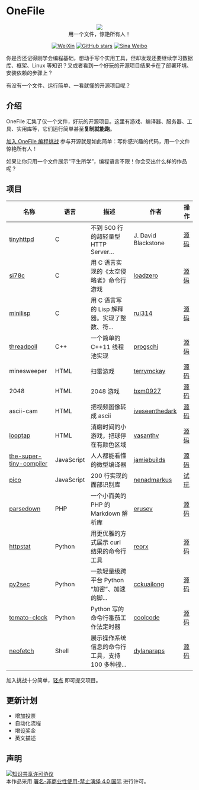 
# OneFile

<p align="center">
  <img src="https://cdn.jsdelivr.net/gh/521xueweihan/img_logo@main/logo/onefile.png"/>
  <br>用一个文件，惊艳所有人！
</p>

<p align="center">
  <a href="https://cdn.jsdelivr.net/gh/521xueweihan/img_logo@main/logo/weixin.png"><img src="https://img.shields.io/badge/Talk-%E5%BE%AE%E4%BF%A1%E7%BE%A4-brightgreen.svg?style=popout-square" alt="WeiXin"></a>
  <a href="https://github.com/521xueweihan/OneFile/stargazers"><img src="https://img.shields.io/github/stars/521xueweihan/OneFile.svg?style=popout-square" alt="GitHub stars"></a>
  <a href="https://weibo.com/hellogithub"><img src="https://img.shields.io/badge/%E6%96%B0%E6%B5%AA-Weibo-red.svg?style=popout-square" alt="Sina Weibo"></a>
</p>

你是否还记得刚学会编程基础，想动手写个实用工具，但却发现还要继续学习数据库、框架、Linux 等知识？又或者看到一个好玩的开源项目结果卡在了部署环境、安装依赖的步骤上？

有没有一个文件、运行简单、一看就懂的开源项目呢？

## 介绍

OneFile 汇集了仅一个文件，好玩的开源项目。这里有游戏、编译器、服务器、工具、实用库等，它们运行简单甚至**复制就能跑**。

[加入 OneFile 编程挑战](https://github.com/521xueweihan/OneFile/blob/main/doc/join.md) 参与开源就是如此简单：写你感兴趣的代码，用一个文件惊艳所有人！

如果让你只用一个文件展示“平生所学”，编程语言不限！你会交出什么样的作品呢？

## 项目

| 名称 | 语言 | 描述 | 作者 | 操作 |
| ------- | ----- | ------------ | ------ | --------- |
| [tinyhttpd](https://github.com/EZLippi/Tinyhttpd) | C | 不到 500 行的超轻量型 HTTP Server... | J. David Blackstone | [源码](https://github.com/521xueweihan/OneFile/blob/main/src/c/tinyhttpd.c) |
| [si78c](https://github.com/loadzero/si78c) | C | 用 C 语言实现的《太空侵略者》命令行游戏 | [loadzero](https://github.com/loadzero) | [源码](https://github.com/521xueweihan/OneFile/blob/main/src/c/si78c.c) |
| [minilisp](https://github.com/rui314/minilisp) | C | 用 C 语言写的 Lisp 解释器。实现了整数、符... | [rui314](https://github.com/rui314) | [源码](https://github.com/521xueweihan/OneFile/blob/main/src/c/minilisp.c) |
| [threadpoll](https://github.com/progschj/ThreadPool) | C++ | 一个简单的 C++11 线程池实现 | [progschj](https://github.com/progschj) | [源码](https://github.com/521xueweihan/OneFile/blob/main/src/cplusplus/threadpoll.h) |
| minesweeper | HTML | 扫雷游戏 | [terrymckay](https://github.com/terrymckay) | [源码](https://github.com/521xueweihan/OneFile/blob/main/src/html/minesweeper.html) |
| 2048 | HTML | 2048 游戏 | [bxm0927](https://github.com/bxm0927) | [源码](https://github.com/521xueweihan/OneFile/blob/main/src/html/2048.html) |
| ascii-cam | HTML | 把视频图像转成 ascii	 | [iveseenthedark](https://github.com/iveseenthedark) | [源码](https://github.com/521xueweihan/OneFile/blob/main/src/html/ascii-cam.html) |
| [looptap](https://github.com/vasanthv/looptap) | HTML | 消磨时间的小游戏，把球停在有颜色区域 | [vasanthv](https://github.com/vasanthv) | [源码](https://github.com/521xueweihan/OneFile/blob/main/src/vue/looptap.html) |
| [the-super-tiny-compiler](https://github.com/jamiebuilds/the-super-tiny-compiler) | JavaScript | 人人都能看懂的微型编译器 | [jamiebuilds](https://github.com/jamiebuilds) | [源码](https://github.com/521xueweihan/OneFile/blob/main/src/javascript/the-super-tiny-compiler.js) |
| [pico](https://github.com/nenadmarkus/picojs) | JavaScript | 200 行实现的面部识别库 | [nenadmarkus](https://github.com/nenadmarkus) | [试玩](https://nenadmarkus.com/p/picojs-intro/demo/) |
| [parsedown](https://github.com/erusev/parsedown) | PHP | 一个小而美的 PHP 的 Markdown 解析库 | [erusev](https://github.com/erusev) | [源码](https://github.com/521xueweihan/OneFile/blob/main/src/php/parsedown.php) |
| [httpstat](https://github.com/reorx/httpstat) | Python | 用更优雅的方式展示 curl 结果的命令行工具 | [reorx](https://github.com/reorx) | [源码](https://github.com/521xueweihan/OneFile/blob/main/src/python/httpstat.py) |
| [py2sec](https://github.com/cckuailong/py2sec) | Python | 一款轻量级跨平台 Python “加密”、加速的脚... | [cckuailong](https://github.com/cckuailong) | [源码](https://github.com/521xueweihan/OneFile/blob/main/src/python/py2sec.py) |
| [tomato-clock](https://github.com/coolcode/tomato-clock) | Python | Python 写的命令行番茄工作法定时器 | [coolcode](https://github.com/coolcode) | [源码](https://github.com/521xueweihan/OneFile/blob/main/src/python/tomato-clock.py) |
| [neofetch](https://github.com/dylanaraps/neofetch) | Shell | 展示操作系统信息的命令行工具，支持 100 多种操... | [dylanaraps](https://github.com/dylanaraps) | [源码](https://github.com/521xueweihan/OneFile/blob/main/src/shell/neofetch) |


加入挑战十分简单，[轻点](https://hellogithub.yuque.com/forms/share/4f0bf06b-2991-4f7e-a860-5b76337b7b5b) 即可提交项目。

## 更新计划

- 增加投票
- 自动化流程
- 增设奖金
- 英文描述

## 声明
<a rel="license" href="https://creativecommons.org/licenses/by-nc-nd/4.0/deed.zh"><img alt="知识共享许可协议" style="border-width: 0" src="https://licensebuttons.net/l/by-nc-nd/4.0/88x31.png"></a><br>本作品采用 <a rel="license" href="https://creativecommons.org/licenses/by-nc-nd/4.0/deed.zh">署名-非商业性使用-禁止演绎 4.0 国际</a> 进行许可。
